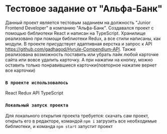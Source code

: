 # Тестовое задание от "Альфа-Банк"

Данный проект является тестовым заданием на должность "Junior Frontend Developer" в компанию "Альфа-Банк". Создавался проект с помощью библиотеки React и написан на TypeScript. Хранилище реализовано при помощи библиотеки Redux, а все стили написаны, как модули. В проекте присудствует адаптивная верстка и запрос к API https://github.com/gadhagod/Hyrule-Compendium-API. Также реализована возможность поставить или убрать лайк любой карточке сайта или вовсе удалить карточку. А при нажатии на кнопку, можно оставить только понравившиеся карточки(повторное нажатие вернeт все карточки)

### `В проекте использовалось`
React
Redux
API
TypeScript

### `Локальный запуск проекта`

Для локального открытия проекта требуется: скачать сам проект, открыть его в редакторе, командой `npm i` загрузить все необходимые библиотеки, и команда `npm start` запустит проект
